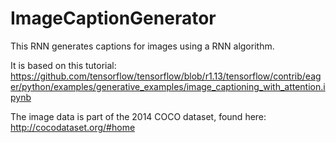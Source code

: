 # ImageCaptionGenerator
This RNN generates captions for images using a RNN algorithm.

It is based on this tutorial: https://github.com/tensorflow/tensorflow/blob/r1.13/tensorflow/contrib/eager/python/examples/generative_examples/image_captioning_with_attention.ipynb

The image data is part of the 2014 COCO dataset, found here: http://cocodataset.org/#home
